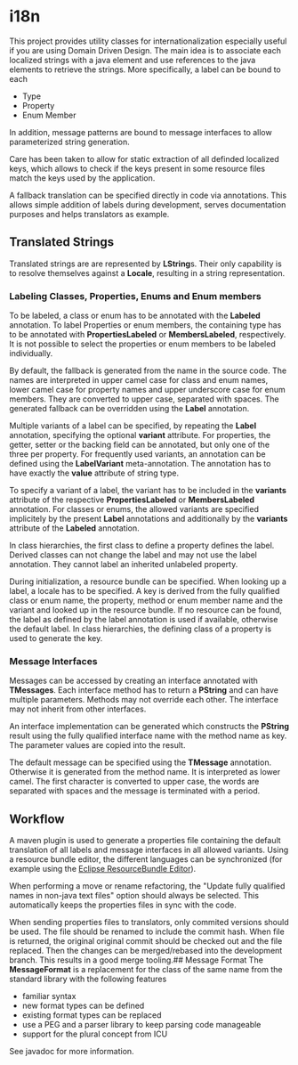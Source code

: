 
# i18n

This project provides utility classes for internationalization especially useful if you are using Domain Driven Design. The main idea is to associate each localized strings with a java element and use references to the java elements to retrieve the strings. More specifically, a label can be bound to each

* Type
* Property
* Enum Member

In addition, message patterns are bound to message interfaces to allow parameterized string generation.

Care has been taken to allow for static extraction of all definded localized keys, which allows to check if the keys present in some resource files match the keys used by the application.

A fallback translation can be specified directly in code via annotations. This allows simple addition of labels during development, serves documentation purposes and helps translators as example.

## Translated Strings
Translated strings are are represented by **LString**s. Their only capability is to resolve themselves against a **Locale**, resulting in a string representation.

### Labeling Classes, Properties, Enums and Enum members
To be labeled, a class or enum has to be annotated with the **Labeled** annotation. To label Properties or enum members, the containing type has to be annotated with **PropertiesLabeled** or **MembersLabeled**, respectively. It is not possible to select the properties or enum members to be labeled individually. 

By default, the fallback is generated from the name in the source code. The names are interpreted in upper camel case for class and enum names, lower camel case for property names and upper underscore case for enum members. They are converted to upper case, separated with spaces. The generated fallback can be overridden using the **Label** annotation. 

Multiple variants of a label can be specified, by repeating the **Label** annotation, specifying the optional **variant** attribute. For properties, the getter, setter or the backing field can be annotated, but only one of the three per property. For frequently used variants, an annotation can be defined using the **LabelVariant** meta-annotation. The annotation has to have exactly the **value** attribute of string type.

To specify a variant of a label, the variant has to be included in the **variants** attribute of the respective **PropertiesLabeled** or
**MembersLabeled** annotation. For classes or enums, the allowed variants are specified implicitely by the present **Label** annotations and additionally by the **variants** attribute of the **Labeled** annotation.

In class hierarchies, the first class to define a property defines the label. Derived classes can not change the label and may not use the label annotation. They cannot label an inherited unlabeled property.

During initialization, a resource bundle can be specified. When looking up a label, a locale has to be specified. A key is derived from the fully qualified class or enum name, the property, method or enum member name and the variant and looked up in the resource bundle. If no resource can be found, the label as defined by the label annotation is used if available, otherwise the default label. In class hierarchies, the defining class of a property is used to generate the key.

### Message Interfaces
Messages can be accessed by creating an interface annotated with **TMessages**. Each interface method has to return a **PString** and can have multiple parameters. Methods may not override each other. The interface may not inherit from other interfaces.

An interface implementation can be generated which constructs the **PString** result using the fully qualified interface name with the method name as key. The parameter values are copied into the result.

The default message can be specified using the **TMessage** annotation. Otherwise it is generated from the method name. It is interpreted as lower camel. The first character is converted to upper case, the words are separated with spaces and the message is terminated with a period.

## Workflow
A maven plugin is used to generate a properties file containing the default translation of all labels and message interfaces in all allowed variants. Using a resource bundle editor, the different languages can be synchronized (for example using the [Eclipse ResourceBundle Editor](http://essiembre.github.io/eclipse-rbe)). 

When performing a move or rename refactoring, the "Update fully qualified names in non-java text files" option should always be selected. This automatically keeps the properties files in sync with the code.

When sending properties files to translators, only commited versions should be used. The file should be renamed to include the commit hash. When file is returned, the original original commit should be checked out and the file replaced. Then the changes can be merged/rebased into the development branch. This results in a good merge tooling.## Message Format
The **MessageFormat** is a replacement for the class of the same name from the standard library with the following features

* familiar syntax
* new format types can be defined
* existing format types can be replaced
* use a PEG and a parser library to keep parsing code manageable
* support for the plural concept from ICU

See javadoc for more information.

